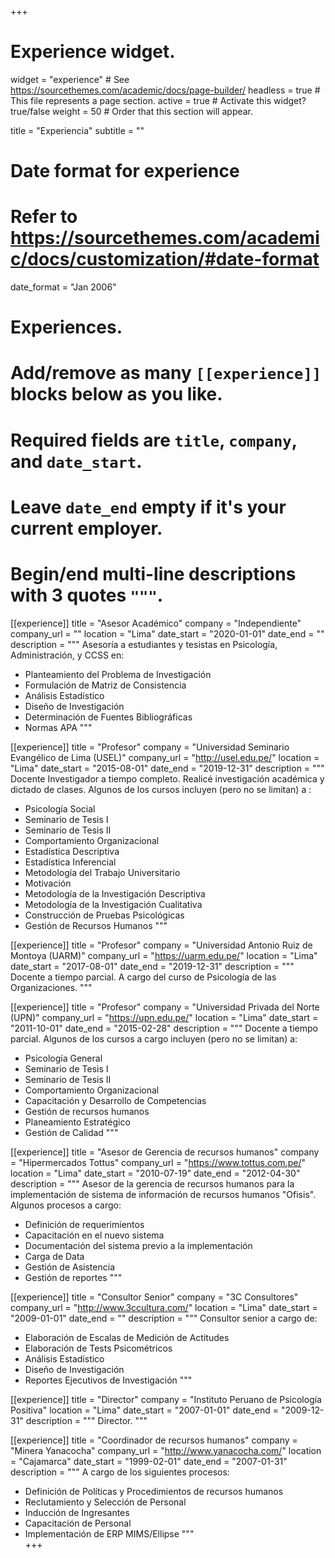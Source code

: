 +++
# Experience widget.
widget = "experience"  # See https://sourcethemes.com/academic/docs/page-builder/
headless = true  # This file represents a page section.
active = true  # Activate this widget? true/false
weight = 50  # Order that this section will appear.

title = "Experiencia"
subtitle = ""

# Date format for experience
#   Refer to https://sourcethemes.com/academic/docs/customization/#date-format
date_format = "Jan 2006"

# Experiences.
#   Add/remove as many `[[experience]]` blocks below as you like.
#   Required fields are `title`, `company`, and `date_start`.
#   Leave `date_end` empty if it's your current employer.
#   Begin/end multi-line descriptions with 3 quotes `"""`.
[[experience]]
  title = "Asesor Académico"
  company = "Independiente"
  company_url = ""
  location = "Lima"
  date_start = "2020-01-01"
  date_end = ""
  description = """
  Asesoría a estudiantes y tesistas en Psicología, Administración, y CCSS en:
  
  * Planteamiento del Problema de Investigación
  * Formulación de Matriz de Consistencia
  * Análisis Estadístico
  * Diseño de Investigación
  * Determinación de Fuentes Bibliográficas
  * Normas APA
  """

[[experience]]
  title = "Profesor"
  company = "Universidad Seminario Evangélico de Lima (USEL)"
  company_url = "http://usel.edu.pe/"
  location = "Lima"
  date_start = "2015-08-01"
  date_end = "2019-12-31"
  description = """
  Docente Investigador a tiempo completo. Realicé investigación académica y dictado de clases. Algunos de los cursos incluyen (pero no se limitan) a :
  
  * Psicología Social
  * Seminario de Tesis I
  * Seminario de Tesis II
  * Comportamiento Organizacional
  * Estadística Descriptiva
  * Estadística Inferencial
  * Metodología del Trabajo Universitario
  * Motivación
  * Metodología de la Investigación Descriptiva
  * Metodología de la Investigación Cualitativa
  * Construcción de Pruebas Psicológicas
  * Gestión de Recursos Humanos
  """
  
[[experience]]
  title = "Profesor"
  company = "Universidad Antonio Ruiz de Montoya (UARM)"
  company_url = "https://uarm.edu.pe/"
  location = "Lima"
  date_start = "2017-08-01"
  date_end = "2019-12-31"
  description = """
  Docente a tiempo parcial. A cargo del curso de Psicología de las Organizaciones.
  """
  
[[experience]]
  title = "Profesor"
  company = "Universidad Privada del Norte (UPN)"
  company_url = "https://upn.edu.pe/"
  location = "Lima"
  date_start = "2011-10-01"
  date_end = "2015-02-28"
  description = """
  Docente a tiempo parcial. Algunos de los cursos a cargo incluyen (pero no se limitan) a:
  
  * Psicología General
  * Seminario de Tesis I
  * Seminario de Tesis II
  * Comportamiento Organizacional
  * Capacitación y Desarrollo de Competencias
  * Gestión de recursos humanos
  * Planeamiento Estratégico
  * Gestión de Calidad
  """
  
[[experience]]
  title = "Asesor de Gerencia de recursos humanos"
  company = "Hipermercados Tottus"
  company_url = "https://www.tottus.com.pe/"
  location = "Lima"
  date_start = "2010-07-19"
  date_end = "2012-04-30"
  description = """
  Asesor de la gerencia de recursos humanos para la implementación de sistema de información de recursos humanos "Ofisis". Algunos procesos a cargo:
  
  * Definición de requerimientos
  * Capacitación en el nuevo sistema
  * Documentación del sistema previo a la implementación
  * Carga de Data
  * Gestión de Asistencia
  * Gestión de reportes
  """

[[experience]]
  title = "Consultor Senior"
  company = "3C Consultores"
  company_url = "http://www.3ccultura.com/"
  location = "Lima"
  date_start = "2009-01-01"
  date_end = ""
  description = """
  Consultor senior a cargo de:
  
  * Elaboración de Escalas de Medición de Actitudes 
  * Elaboración de Tests Psicométricos
  * Análisis Estadístico
  * Diseño de Investigación
  * Reportes Ejecutivos de Investigación
  """  
  
[[experience]]
  title = "Director"
  company = "Instituto Peruano de Psicología Positiva"
  location = "Lima"
  date_start = "2007-01-01"
  date_end = "2009-12-31"
  description = """
  Director.
  """
  
[[experience]]
  title = "Coordinador de recursos humanos"
  company = "Minera Yanacocha"
  company_url = "http://www.yanacocha.com/"
  location = "Cajamarca"
  date_start = "1999-02-01"
  date_end = "2007-01-31"
  description = """
  A cargo de los siguientes procesos:
  
  * Definición de Políticas y Procedimientos de recursos humanos 
  * Reclutamiento y Selección de Personal 
  * Inducción de Ingresantes
  * Capacitación de Personal 
  * Implementación de ERP MIMS/Ellipse
  """  
+++
